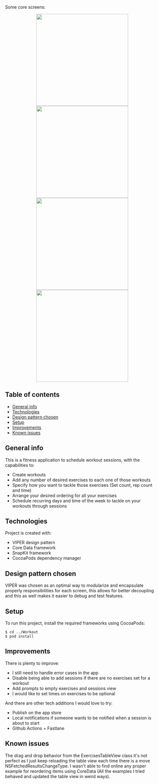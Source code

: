 Some core screens:

<p align = "center">
<img src="README-images/Workouts.png" width="300"> <img src="README-images/Exercises.png" width="300">
<img src="README-images/Session-form.png" width="300"> <img src="README-images/Scheduled-sessions.png" width="300">
</p>

## Table of contents
* [General info](#general-info)
* [Technologies](#technologies)
* [Design pattern chosen](#design-pattern-chosen)
* [Setup](#setup)
* [Improvements](#improvements)
* [Known issues](#known-issues)

## General info

This is a fitness application to schedule workout sessions, with the capabilities to:
- Create workouts
- Add any number of desired exercises to each one of those workouts
- Specify how you want to tackle those exercises (Set count, rep count and time)
- Arrange your desired ordering for all your exercises
- Schedule recurring days and time of the week to tackle on your workouts through sessions
	
## Technologies
Project is created with:
* VIPER design pattern
* Core Data framework
* SnapKit framework
* CocoaPods dependency manager

## Design pattern chosen
VIPER was chosen as an optimal way to modularize and encapsulate properly responsibilities for each screen, this allows for better decoupling and this as well makes it easier to debug and test features.
	
## Setup
To run this project, install the required frameworks using CocoaPods:

```
$ cd ../Workout
$ pod install
```

## Improvements
There is plenty to improve:

* I still need to handle error cases in the app
* Disable being able to add sessions if there are no exercises set for a workout
*  Add prompts to empty exercises and sessions view
* I would like to set times on exercises to be optional

And there are other tech additions I would love to try:
* Publish on the app store
* Local notifications if someone wants to be notified when a session is about to start
* Github Actions + Fastlane

## Known issues
The drag and drop behavior from the ExercisesTableView class it's not perfect as I just keep reloading the table view each time there is a move NSFetchedResultsChangeType. I wasn't able to find online any proper example for reordering items using CoreData (All the examples I tried behaved and updated the table view in weird ways).
